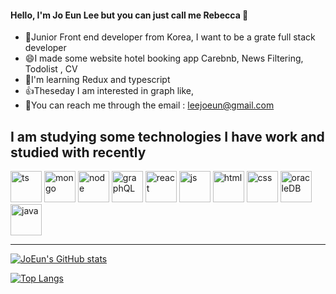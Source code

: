 #### Hello, I'm Jo Eun Lee  but you can just call me Rebecca 👋


- 🤗Junior Front end developer from Korea, I want to be a grate full stack developer 
- 😄I made some website hotel booking app Carebnb, News Filtering, Todolist , CV 
- 🎈I'm learning Redux and typescript
- 👍Theseday I am interested in graph like, 
- 💌You can reach me through the email : [leejoeun@gmail.com](leejoeun@gmail.com)


## I am studying some technologies I have work and studied with recently 
<div>
  <img alt='ts' src='https://user-images.githubusercontent.com/67889991/128313159-9445650d-b3fa-48c9-b055-67b8185533bf.JPG ' width='50px' height='50px'/>
  <img alt ='mongo' src='https://user-images.githubusercontent.com/67889991/128311726-af81e0ab-95a3-4907-9e3c-77017c768155.png' width='50px' height='50px'>
<img  alt ='node'  src='https://user-images.githubusercontent.com/67889991/128311730-05517879-2047-4b45-983d-033a03cd27a5.jpg' width='50px' height='50px'>
<img  alt ='graphQL' src='https://user-images.githubusercontent.com/67889991/128312858-b79c30fa-09b5-4205-b20c-9109c5b9c5ad.png' width='50px' height='50px'>
  <img  alt ='react' src='https://user-images.githubusercontent.com/67889991/128311731-e1298ba4-796b-4b8e-bfdd-efada3722764.JPG' width='50px' height='50px'>
<img  alt ='js' src='https://user-images.githubusercontent.com/67889991/128311733-9a0765df-b456-474e-9ab6-4ee59d3a25ae.JPG' width='50px' height='50px'>
  <img alt='html' src='https://user-images.githubusercontent.com/67889991/128314091-d2805e08-19b0-4e79-9666-f54dc59a2da7.png' width='50px' height='50px'/>
   <img  alt ='css' src='https://user-images.githubusercontent.com/67889991/128312851-b8823463-b3e8-45fb-b1fd-1b311996668d.png' width='50px' height='50px'>
<img  alt ='oracleDB' src='https://user-images.githubusercontent.com/67889991/128311735-970eb821-9438-4d37-bb4e-fd55d3947ad3.png' width='50px' height='50px'>

   <img  alt ='java' src='https://user-images.githubusercontent.com/67889991/128312857-7fa7c893-4fde-46f3-a036-c9757c8426f0.png' width='50px' height='50px'>
</div>

--------

[![JoEun's GitHub stats](https://github-readme-stats.vercel.app/api?username=je-Rebecca)](https://github.com/anuraghazra/github-readme-stats)

[![Top Langs](https://github-readme-stats.vercel.app/api/top-langs/?username=je-Rebecca&langs_count=8)](https://github.com/je-Rebecca/github-readme-stats)

